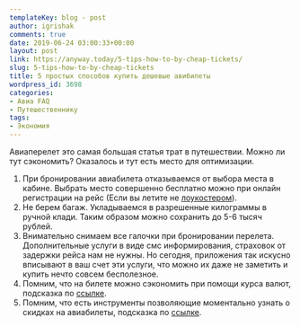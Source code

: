 ```yaml
---
templateKey: blog - post
author: igrishak
comments: true
date: 2019-06-24 03:00:33+00:00
layout: post
link: https://anyway.today/5-tips-how-to-by-cheap-tickets/
slug: 5-tips-how-to-by-cheap-tickets
title: 5 простых способов купить дешевые авибилеты
wordpress_id: 3698
categories:
- Авиа FAQ
- Путешественнику
tags:
- Экономия
---
```





Авиаперелет это самая большая статья трат в путешествии. Можно ли тут сэкономить?  Оказалось и тут есть место для оптимизации.  
1. При бронировании авиабилета отказываемся от выбора места в кабине. Выбрать место совершенно бесплатно можно при онлайн регистрации на рейс (Если вы летите не [лоукостером](https://anyway.today/kak-ne-pereplatit-pokupaya-aviabilet-u-lowcostera/)).   
2. Не берем багаж. Укладываемся в разрешенные килограммы в ручной клади. Таким образом можно сохранить до 5-6 тысяч рублей.  
3. Внимательно снимаем все галочки при бронировании перелета. Дополнительные услуги в виде смс информирования, страховок от задержки рейса нам не нужны. Но сегодня, приложения так искусно вписывают в ваш счет эти услуги, что можно их даже не заметить и купить нечто совсем бесполезное.    
4. Помним, что на билете можно сэкономить при помощи курса валют, подсказка по [ссылке](https://anyway.today/kak-naiti-deshevie-aviabileti/).  
5. Помним, что есть инструменты позволяющие моментально узнать о скидках на авиабилеты, подсказка по [ссылке](https://anyway.today/kupit-deshevie-aviabileti-stalo-eshe-proshe/).  
  




